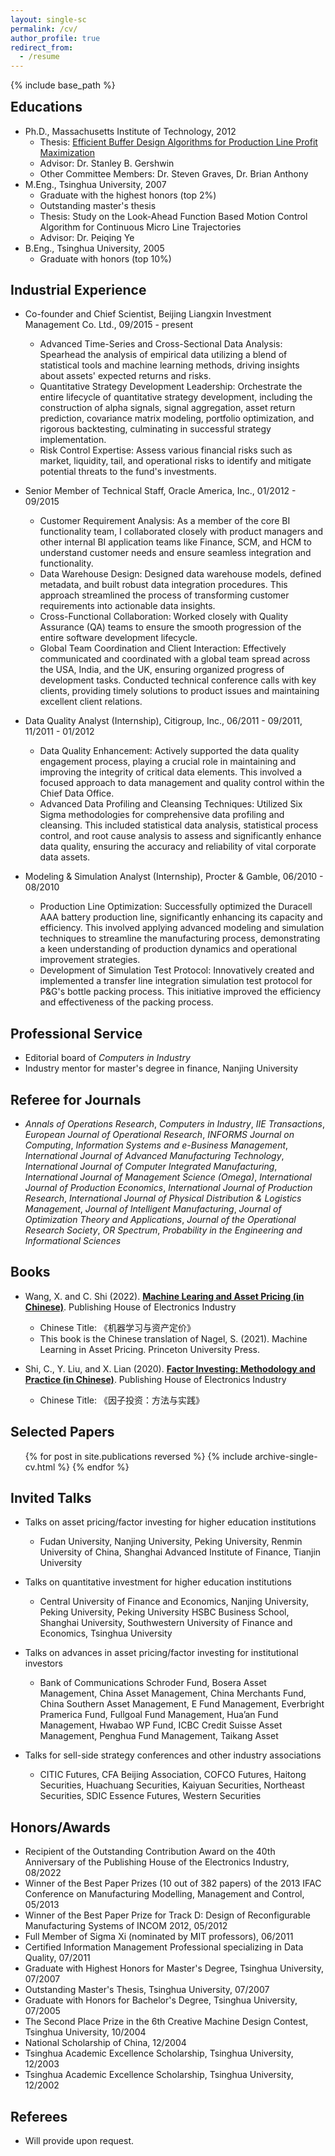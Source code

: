 ```yaml
---
layout: single-sc
permalink: /cv/
author_profile: true
redirect_from:
  - /resume
---
```

{% include base_path %}

<h2 style="margin-top: 0;">Educations</h2>

* Ph.D., Massachusetts Institute of Technology, 2012
  - Thesis: <a href="http://web.mit.edu/manuf-sys/www/oldcell1/theses/Shi-PhD-Thesis.pdf" target="_blank">Efficient Buffer Design Algorithms for Production Line Profit Maximization</a>
  - Advisor: Dr. Stanley B. Gershwin
  - Other Committee Members: Dr. Steven Graves, Dr. Brian Anthony
* M.Eng., Tsinghua University, 2007
  - Graduate with the highest honors (top 2%)
  - Outstanding master's thesis
  - Thesis: Study on the Look-Ahead Function Based Motion Control Algorithm for Continuous Micro Line Trajectories
  - Advisor: Dr. Peiqing Ye
* B.Eng., Tsinghua University, 2005
  - Graduate with honors (top 10%)

Industrial Experience
------
* Co-founder and Chief Scientist, Beijing Liangxin Investment Management Co. Ltd., 09/2015 - present
  - Advanced Time-Series and Cross-Sectional Data Analysis: Spearhead the analysis of empirical data utilizing a blend of statistical tools and machine learning methods, driving insights about assets' expected returns and risks.
  - Quantitative Strategy Development Leadership: Orchestrate the entire lifecycle of quantitative strategy development, including the construction of alpha signals, signal aggregation, asset return prediction, covariance matrix modeling, portfolio optimization, and rigorous backtesting, culminating in successful strategy implementation.
  - Risk Control Expertise: Assess various financial risks such as market, liquidity, tail, and operational risks to identify and mitigate potential threats to the fund's investments.

* Senior Member of Technical Staff, Oracle America, Inc., 01/2012 - 09/2015
  - Customer Requirement Analysis: As a member of the core BI functionality team, I collaborated closely with product managers and other internal BI application teams like Finance, SCM, and HCM to understand customer needs and ensure seamless integration and functionality.
  - Data Warehouse Design: Designed data warehouse models, defined metadata, and built robust data integration procedures. This approach streamlined the process of transforming customer requirements into actionable data insights.
  - Cross-Functional Collaboration: Worked closely with Quality Assurance (QA) teams to ensure the smooth progression of the entire software development lifecycle.
  - Global Team Coordination and Client Interaction: Effectively communicated and coordinated with a global team spread across the USA, India, and the UK, ensuring organized progress of development tasks. Conducted technical conference calls with key clients, providing timely solutions to product issues and maintaining excellent client relations.

* Data Quality Analyst (Internship), Citigroup, Inc., 06/2011 - 09/2011, 11/2011 - 01/2012
  * Data Quality Enhancement: Actively supported the data quality engagement process, playing a crucial role in maintaining and improving the integrity of critical data elements. This involved a focused approach to data management and quality control within the Chief Data Office.
  * Advanced Data Profiling and Cleansing Techniques: Utilized Six Sigma methodologies for comprehensive data profiling and cleansing. This included statistical data analysis, statistical process control, and root cause analysis to assess and significantly enhance data quality, ensuring the accuracy and reliability of vital corporate data assets.

* Modeling & Simulation Analyst (Internship), Procter & Gamble, 06/2010 - 08/2010
  * Production Line Optimization: Successfully optimized the Duracell AAA battery production line, significantly enhancing its capacity and efficiency. This involved applying advanced modeling and simulation techniques to streamline the manufacturing process, demonstrating a keen understanding of production dynamics and operational improvement strategies.
  * Development of Simulation Test Protocol: Innovatively created and implemented a transfer line integration simulation test protocol for P&G's bottle packing process. This initiative improved the efficiency and effectiveness of the packing process.
  
Professional Service
------
* Editorial board of <i>Computers in Industry</i>
* Industry mentor for master's degree in finance, Nanjing University

Referee for Journals
------
* <i>Annals of Operations Research</i>, <i>Computers in Industry</i>, <i>IIE Transactions</i>, <i>European Journal of Operational Research</i>, <i>INFORMS Journal on Computing</i>, <i>Information Systems and e-Business Management</i>, <i>International Journal of Advanced Manufacturing Technology</i>, <i>International Journal of Computer Integrated Manufacturing</i>, <i>International Journal of Management Science (Omega)</i>, <i>International Journal of Production Economics</i>, <i>International Journal of Production Research</i>, <i>International Journal of Physical Distribution & Logistics Management</i>, <i>Journal of Intelligent Manufacturing</i>, <i>Journal of Optimization Theory and Applications</i>, <i>Journal of the Operational Research Society</i>, <i>OR Spectrum</i>, <i>Probability in the Engineering and Informational Sciences</i>

Books
------
* Wang, X. and C. Shi (2022). <a href="https://www.factorwar.com/machine_learning_in_asset_pricing/" target="_blank"><b>Machine Learing and Asset Pricing (in Chinese)</b></a>. Publishing House of Electronics Industry
  - Chinese Title: 《机器学习与资产定价》
  - This book is the Chinese translation of Nagel, S. (2021). Machine Learning in Asset Pricing. Princeton University Press.

* Shi, C., Y. Liu, and X. Lian (2020). <a href="https://www.factorwar.com/" target="_blank"><b>Factor Investing: Methodology and Practice (in Chinese)</b></a>. Publishing House of Electronics Industry
  - Chinese Title: 《因子投资：方法与实践》

Selected Papers
------
  <ul>{% for post in site.publications reversed %}
    {% include archive-single-cv.html %}
  {% endfor %}</ul>
  
Invited Talks
------
* Talks on asset pricing/factor investing for higher education institutions
  - Fudan University, Nanjing University, Peking University, Renmin University of China, Shanghai Advanced Institute of Finance, Tianjin University

* Talks on quantitative investment for higher education institutions
  - Central University of Finance and Economics, Nanjing University, Peking University, Peking University HSBC Business School, Shanghai University, Southwestern University of Finance and Economics, Tsinghua University

* Talks on advances in asset pricing/factor investing for institutional investors
  - Bank of Communications Schroder Fund, Bosera Asset Management, China Asset Management, China Merchants Fund, China Southern Asset Management, E Fund Management, Everbright Pramerica Fund, Fullgoal Fund Management, Hua’an Fund Management, Hwabao WP Fund, ICBC Credit Suisse Asset Management, Penghua Fund Management, Taikang Asset

* Talks for sell-side strategy conferences and other industry associations
  - CITIC Futures, CFA Beijing Association, COFCO Futures, Haitong Securities, Huachuang Securities, Kaiyuan Securities, Northeast Securities, SDIC Essence Futures, Western Securities
  
Honors/Awards
------
* Recipient of the Outstanding Contribution Award on the 40th Anniversary of the Publishing House of the Electronics Industry, 08/2022
* Winner of the Best Paper Prizes (10 out of 382 papers) of the 2013 IFAC Conference on Manufacturing Modelling, Management and Control, 05/2013
* Winner of the Best Paper Prize for Track D: Design of Reconfigurable Manufacturing Systems of INCOM 2012, 05/2012
* Full Member of Sigma Xi (nominated by MIT professors), 06/2011
* Certified Information Management Professional specializing in Data Quality, 07/2011
* Graduate with Highest Honors for Master's Degree, Tsinghua University, 07/2007
* Outstanding Master's Thesis, Tsinghua University, 07/2007
* Graduate with Honors for Bachelor's Degree, Tsinghua University, 07/2005
* The Second Place Prize in the 6th Creative Machine Design Contest, Tsinghua University, 10/2004
* National Scholarship of China, 12/2004
* Tsinghua Academic Excellence Scholarship, Tsinghua University, 12/2003
* Tsinghua Academic Excellence Scholarship, Tsinghua University, 12/2002

Referees
------
* Will provide upon request.
